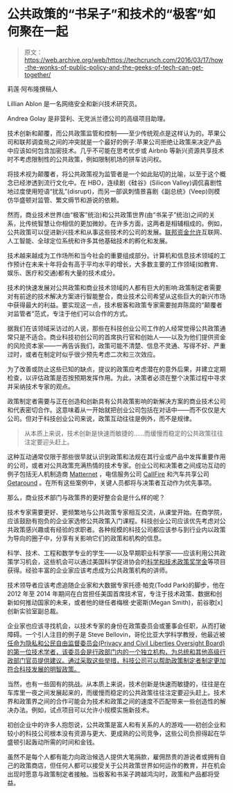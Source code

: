 # 公共政策的“书呆子”和技术的“极客”如何聚在一起

> 原文：<https://web.archive.org/web/https://techcrunch.com/2016/03/17/how-the-wonks-of-public-policy-and-the-geeks-of-tech-can-get-together/>

莉莲·阿布隆撰稿人

Lillian Ablon 是一名网络安全和新兴技术研究员。

Andrea Golay 是非营利、无党派兰德公司的高级项目助理。

技术创新和颠覆，而公共政策监管和控制——至少传统观点是这样认为的。苹果公司和联邦调查局之间的冲突就是一个最好的例子:苹果公司拒绝让政策来决定产品中应该如何包含加密技术。几乎不可能在思考优步或 Airbnb 等新兴资源共享技术时不考虑限制性的公共政策，例如限制机场的拼车访问权。

将技术视为颠覆者，将公共政策视为监管者是一个如此贴切的比喻，以至于这个概念已经渗透到流行文化中。在 HBO，连续剧《硅谷》(Silicon Valley)调侃喜剧性地过度使用短语“扰乱”(disrupt)，而另一部讽刺情景喜剧《副总统》(Veep)则模仿华盛顿对监管、繁文缛节和游说的依赖。

然而，商业技术世界(由“极客”统治)和公共政策世界(由“书呆子”统治)之间的关系，比传统智慧让你相信的更加微妙。在许多方面，这两者是相辅相成的。例如，公共政策可以促进新兴技术和从事这些技术的公司的发展。[联邦资金允许](https://web.archive.org/web/20230326032153/http://www.industryweek.com/public-policy/major-technology-advances-began-federal-research-funding-and-support-slideshow#slide-4-field_images-110261)互联网、人工智能、全球定位系统和许多其他基础技术的孵化和发展。

技术越来越成为工作场所和当今社会的重要组成部分。计算机和信息技术领域的工作预计在未来十年将会有高于平均水平的增长，大多数主要的工作领域(如教育、娱乐、医疗和交通)都有大量的技术成分。

技术的快速发展对公共政策和商业技术领域的人都有巨大的影响:政策制定者需要对有前途的技术解决方案进行智能整合，商业技术公司希望从这些巨大的新兴市场中获得最大的利益。要实现这一点，技术极客和政策专家需要抛弃陈腐的“颠覆者对监管者”范式，专注于他们可以合作的方式。

据我们在该领域采访过的人说，那些在科技创业公司工作的人经常觉得公共政策通常只是不适合。商业科技初创公司的首席执行官和创始人——以及为他们提供资金的风险资本家——一再告诉我们，政策可能不清楚、信息不灵通、写得不好、严重过时，或者在制定时似乎很少预先考虑二次和三次效应。

为了改善或防止这些已知的缺点，提议的政策应考虑潜在的意外后果，并建立定期检查，以评估政策是否按预期发挥作用。为此，决策者必须在整个决策过程中寻求并采纳技术专家的观点。

政策制定者需要与正在创造和创新具有公共政策影响的新解决方案的商业技术公司和代表密切合作。这意味着从一开始就把创业公司包括在对话中——而不仅仅是大公司。但对于科技创业公司来说，政策互动往往是例外，而不是规律。

> 从本质上来说，技术创新是快速而敏捷的……而缓慢而稳定的公共政策往往注定要迎头赶上。

这种互动通常仅限于那些很早就认识到政策和法规在其行业或产品中发挥重要作用的公司，或者对公共政策充满热情的技术专家。创业公司和决策者之间成功互动的例子包括无人机制造商 [Matternet](https://web.archive.org/web/20230326032153/http://mttr.net/) ，电信服务公司 [CallFire](https://web.archive.org/web/20230326032153/https://www.callfire.com/) 和汽车共享公司 [Getaround](https://web.archive.org/web/20230326032153/https://www.getaround.com/) 。在所有这些案例中，关键人员都将与决策者互动作为优先事项。

那么，商业技术部门与政策界的更好整合会是什么样的呢？

技术专家需要更好、更频繁地与公共政策专家相互交流，从课堂开始。在商学院，应该鼓励有抱负的企业家选修公共政策入门课程。科技创业公司应该优先考虑对公共政策感兴趣或有经验的求职者。各种规模的科技公司都应该参与到行业内以政策为导向的圈子中，分享有关影响它们的政策和机构的信息。

科学、技术、工程和数学专业的学生——以及早期职业科学家——应该利用公共政策学习机会，这些机会可以通过美国科学促进协会的[科学和技术政策奖学金](https://web.archive.org/web/20230326032153/http://www.aaas.org/program/science-technology-policy-fellowships)等项目获得。经验丰富的企业家应该考虑成为公共政策机构的讲师。

技术领导者应该考虑追随企业家和大数据专家托德·帕克(Todd Park)的脚步，他在 2012 年至 2014 年期间在白宫担任美国首席技术官，专注于技术政策、数据和创新如何推动国家的未来，或者他的继任者梅根·史密斯(Megan Smith)，前谷歌[x]创新实验室副总裁。

企业家也应该寻找机会，以技术专家的身份在政策委员会或董事会任职，从而打破障碍。一个引人注目的例子是 Steve Bellovin，哥伦比亚大学科学教授，他最近被[任命为隐私和公民自由监督委员会(Privacy and Civil Liberties Oversight Board)的第一位技术学者，该委员会是行政部门内的一个独立机构，为总统和其他高级行政部门官员提供建议。通过采取这些举措，科技公司可以帮助政策制定者制定更加符合科技发展的明智政策。](https://web.archive.org/web/20230326032153/http://www.wired.com/2016/02/the-presidents-nsa-advisory-board-finally-gets-a-tech-expert/)

当然，也有一些固有的挑战。从本质上来说，技术创新是快速而敏捷的，往往是在车库里一夜之间发展起来的，而缓慢而稳定的公共政策往往注定要迎头赶上。技术界和政策界之间的合作可能会为技术和政策之间的速度不匹配带来一些创造性的解决办法。例如，试点项目可以允许小规模实施新技术。

初创企业中的许多人抱怨说，公共政策是富人和有关系的人的游戏——初创企业和较小的科技公司根本没有资源与更大、更成熟的公司竞争，这些公司负担得起在华盛顿引起轰动所需的时间和金钱。

虽然不是每个人都有能力向政治候选人提供大笔捐款，雇佣昂贵的游说者或拥有自己的政策商店，但任何人都可以接受关于公共政策世界如何运作的教育，并在机会出现时愿意与政策制定者接触。当极客和书呆子跨越鸿沟时，政策和产品都将受益。